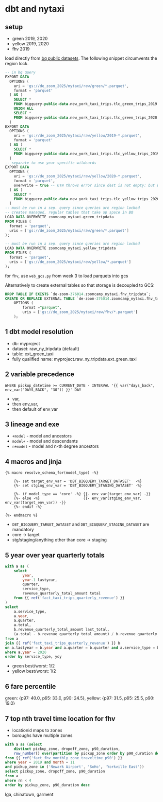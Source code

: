 # dbt and nytaxi

## setup

- green 2019, 2020
- yellow 2019, 2020
- fhv 2019

load directly from [bq public datasets](https://console.cloud.google.com/marketplace/product/city-of-new-york/nyc-tlc-trips). The following snippet circumvents the region lock.

```SQL
-- in bq query
EXPORT DATA
  OPTIONS (
    uri = 'gs://de_zoom_2025/nytaxi/raw/green/*.parquet',
    format = 'parquet'
  ) AS (
    SELECT *
    FROM bigquery-public-data.new_york_taxi_trips.tlc_green_trips_2019
    UNION ALL
    SELECT * 
    FROM bigquery-public-data.new_york_taxi_trips.tlc_green_trips_2020
  )
EXPORT DATA
  OPTIONS (
    uri = 'gs://de_zoom_2025/nytaxi/raw/yellow/2019-*.parquet',
    format = 'parquet'
  ) AS (
    SELECT *
    FROM bigquery-public-data.new_york_taxi_trips.tlc_yellow_trips_2019
  )
-- separate to use year specific wildcards
EXPORT DATA
  OPTIONS (
    uri = 'gs://de_zoom_2025/nytaxi/raw/yellow/2020-*.parquet',
    format = 'parquet',
    overwrite = true -- OTW throws error since dest is not empty; but will not overwrite 2019-* since names are different
  ) AS (
    SELECT * 
    FROM bigquery-public-data.new_york_taxi_trips.tlc_yellow_trips_2020
  )
-- must be run in a sep. query since queries are region locked
-- creates managed, regular tables that take up space in BQ
LOAD DATA OVERWRITE zoomcamp_nytaxi.green_tripdata
FROM FILES (
  format = 'parquet',
  uris = ['gs://de_zoom_2025/nytaxi/raw/green/*.parquet']
);

-- must be run in a sep. query since queries are region locked
LOAD DATA OVERWRITE zoomcamp_nytaxi.yellow_tripdata
FROM FILES (
  format = 'parquet',
  uris = ['gs://de_zoom_2025/nytaxi/raw/yellow/*.parquet']
);
```

for `fhv`, use `web_gcs.py` from week 3 to load parquets into gcs

Alternatively to create external tables so that storage is decoupled to GCS:

```SQL
DROP TABLE IF EXISTS `de-zoom-376014.zoomcamp_nytaxi.fhv_tripdata`;
CREATE OR REPLACE EXTERNAL TABLE `de-zoom-376014.zoomcamp_nytaxi.fhv_tripdata`
    OPTIONS (
        format ="parquet",
        uris = ['gs://de_zoom_2025/nytaxi/raw/fhv/*.parquet']
    );
```

## 1 dbt model resolution

- db: myproject
- dataset: raw_ny_tripdata (default)
- table: ext_green_taxi
- fully qualified name: myproject.raw_ny_tripdata.ext_green_taxi

## 2 variable precedence

`WHERE pickup_datetime >= CURRENT_DATE - INTERVAL '{{ var("days_back", env_var("DAYS_BACK", "30")) }}' DAY`

- var,
- then env_var,
- then default of env_var

## 3 lineage and exe

- `+model` - model and ancestors
- `model+` - model and descendants
- `n+model` - model and n-th degree ancestors

## 4 macros and jinja

```jinja
{% macro resolve_schema_for(model_type) -%}

    {%- set target_env_var = 'DBT_BIGQUERY_TARGET_DATASET'  -%}
    {%- set stging_env_var = 'DBT_BIGQUERY_STAGING_DATASET' -%}

    {%- if model_type == 'core' -%} {{- env_var(target_env_var) -}}
    {%- else -%}                    {{- env_var(stging_env_var, env_var(target_env_var)) -}}
    {%- endif -%}

{%- endmacro %}
```

- `DBT_BIGQUERY_TARGET_DATASET` and `DBT_BIGQUERY_STAGING_DATASET` are mandatory
- core -> target
- stg/staging/anything other than core -> staging

## 5 year over year quarterly totals

```sql
with a as (
    select 
        year,
        year-1 lastyear,
        quarter,
        service_type,
        revenue_quarterly_total_amount total
    from {{ ref('fact_taxi_trips_quarterly_revenue') }}
)
select 
    a.service_type,
    a.year,
    a.quarter,
    a.total,
    b.revenue_quarterly_total_amount last_total,
    (a.total - b.revenue_quarterly_total_amount) / b.revenue_quarterly_total_amount yoy
from a
join {{ ref('fact_taxi_trips_quarterly_revenue') }} b
on a.lastyear = b.year and a.quarter = b.quarter and a.service_type = b.service_type
where a.year = 2020
order by service_type, yoy
```

- green best/worst: 1/2
- yellow best/worst: 1/2

## 6 fare percentile

green: {p97: 40.0, p95: 33.0, p90: 24.5}, yellow: {p97: 31.5, p95: 25.5, p90: 19.0}

## 7 top nth travel time location for fhv

- locationid maps to zones
- boroughs have multiple zones

```sql
with a as (select 
    distinct pickup_zone, dropoff_zone, p90_duration,
    row_number() over(partition by pickup_zone order by p90_duration desc) rn 
from {{ ref('fact_fhv_monthly_zone_traveltime_p90') }}
where year = 2019 and month = 11
and pickup_zone in ('Newark Airport', 'SoHo', 'Yorkville East'))
select pickup_zone, dropoff_zone, p90_duration
from a
where rn < 4
order by pickup_zone, p90_duration desc
```

lga, chinatown, garment